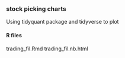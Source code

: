 ### stock picking charts ###

Using tidyquant package and tidyverse to plot

#### R files ####
trading_fil.Rmd
trading_fil.nb.html
